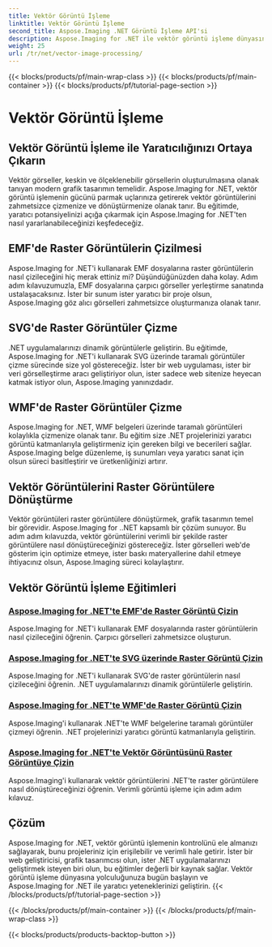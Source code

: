 ```yaml
---
title: Vektör Görüntü İşleme
linktitle: Vektör Görüntü İşleme
second_title: Aspose.Imaging .NET Görüntü İşleme API'si
description: Aspose.Imaging for .NET ile vektör görüntü işleme dünyasını keşfedin. Vektör görsellerini kolaylıkla çizmeyi ve dönüştürmeyi öğrenin. .NET projelerinizi bugün geliştirin!
weight: 25
url: /tr/net/vector-image-processing/
---
```


{{< blocks/products/pf/main-wrap-class >}}
{{< blocks/products/pf/main-container >}}
{{< blocks/products/pf/tutorial-page-section >}}

# Vektör Görüntü İşleme


## Vektör Görüntü İşleme ile Yaratıcılığınızı Ortaya Çıkarın

Vektör görseller, keskin ve ölçeklenebilir görsellerin oluşturulmasına olanak tanıyan modern grafik tasarımın temelidir. Aspose.Imaging for .NET, vektör görüntü işlemenin gücünü parmak uçlarınıza getirerek vektör görüntülerini zahmetsizce çizmenize ve dönüştürmenize olanak tanır. Bu eğitimde, yaratıcı potansiyelinizi açığa çıkarmak için Aspose.Imaging for .NET'ten nasıl yararlanabileceğinizi keşfedeceğiz.

## EMF'de Raster Görüntülerin Çizilmesi

Aspose.Imaging for .NET'i kullanarak EMF dosyalarına raster görüntülerin nasıl çizileceğini hiç merak ettiniz mi? Düşündüğünüzden daha kolay. Adım adım kılavuzumuzla, EMF dosyalarına çarpıcı görseller yerleştirme sanatında ustalaşacaksınız. İster bir sunum ister yaratıcı bir proje olsun, Aspose.Imaging göz alıcı görselleri zahmetsizce oluşturmanıza olanak tanır.

## SVG'de Raster Görüntüler Çizme

.NET uygulamalarınızı dinamik görüntülerle geliştirin. Bu eğitimde, Aspose.Imaging for .NET'i kullanarak SVG üzerinde taramalı görüntüler çizme sürecinde size yol göstereceğiz. İster bir web uygulaması, ister bir veri görselleştirme aracı geliştiriyor olun, ister sadece web sitenize heyecan katmak istiyor olun, Aspose.Imaging yanınızdadır.

## WMF'de Raster Görüntüler Çizme

Aspose.Imaging for .NET, WMF belgeleri üzerinde taramalı görüntüleri kolaylıkla çizmenize olanak tanır. Bu eğitim size .NET projelerinizi yaratıcı görüntü katmanlarıyla geliştirmeniz için gereken bilgi ve becerileri sağlar. Aspose.Imaging belge düzenleme, iş sunumları veya yaratıcı sanat için olsun süreci basitleştirir ve üretkenliğinizi artırır.

## Vektör Görüntülerini Raster Görüntülere Dönüştürme

Vektör görüntüleri raster görüntülere dönüştürmek, grafik tasarımın temel bir görevidir. Aspose.Imaging for ..NET kapsamlı bir çözüm sunuyor. Bu adım adım kılavuzda, vektör görüntülerini verimli bir şekilde raster görüntülere nasıl dönüştüreceğinizi göstereceğiz. İster görselleri web'de gösterim için optimize etmeye, ister baskı materyallerine dahil etmeye ihtiyacınız olsun, Aspose.Imaging süreci kolaylaştırır.

## Vektör Görüntü İşleme Eğitimleri
### [Aspose.Imaging for .NET'te EMF'de Raster Görüntü Çizin](./draw-raster-image-on-emf/)
Aspose.Imaging for .NET'i kullanarak EMF dosyalarında raster görüntülerin nasıl çizileceğini öğrenin. Çarpıcı görselleri zahmetsizce oluşturun.
### [Aspose.Imaging for .NET'te SVG üzerinde Raster Görüntü Çizin](./draw-raster-image-on-svg/)
Aspose.Imaging for .NET'i kullanarak SVG'de raster görüntülerin nasıl çizileceğini öğrenin. .NET uygulamalarınızı dinamik görüntülerle geliştirin.
### [Aspose.Imaging for .NET'te WMF'de Raster Görüntü Çizin](./draw-raster-image-on-wmf/)
Aspose.Imaging'i kullanarak .NET'te WMF belgelerine taramalı görüntüler çizmeyi öğrenin. .NET projelerinizi yaratıcı görüntü katmanlarıyla geliştirin.
### [Aspose.Imaging for .NET'te Vektör Görüntüsünü Raster Görüntüye Çizin](./draw-vector-image-to-raster-image/)
Aspose.Imaging'i kullanarak vektör görüntülerini .NET'te raster görüntülere nasıl dönüştüreceğinizi öğrenin. Verimli görüntü işleme için adım adım kılavuz.

## Çözüm

Aspose.Imaging for .NET, vektör görüntü işlemenin kontrolünü ele almanızı sağlayarak, bunu projeleriniz için erişilebilir ve verimli hale getirir. İster bir web geliştiricisi, grafik tasarımcısı olun, ister .NET uygulamalarınızı geliştirmek isteyen biri olun, bu eğitimler değerli bir kaynak sağlar. Vektör görüntü işleme dünyasına yolculuğunuza bugün başlayın ve Aspose.Imaging for .NET ile yaratıcı yeteneklerinizi geliştirin.
{{< /blocks/products/pf/tutorial-page-section >}}

{{< /blocks/products/pf/main-container >}}
{{< /blocks/products/pf/main-wrap-class >}}

{{< blocks/products/products-backtop-button >}}
